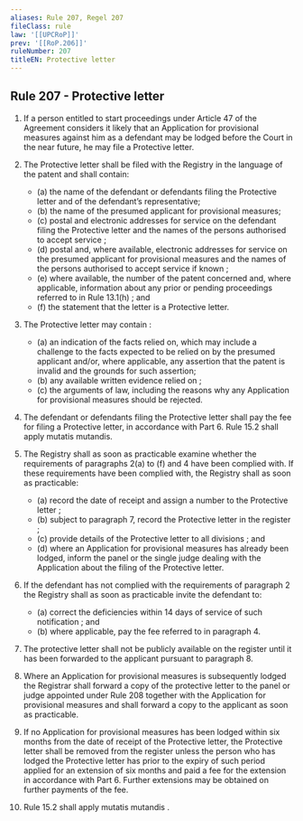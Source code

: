 ```yaml
---
aliases: Rule 207, Regel 207
fileClass: rule
law: '[[UPCRoP]]'
prev: '[[RoP.206]]'
ruleNumber: 207
titleEN: Protective letter
---
```


## Rule 207 - Protective letter

1. If a person entitled to start proceedings under Article  47 of the Agreement considers it likely that an Application for provisional measures against him as a defendant may be lodged before the Court in the near future, he may file a Protective letter.  

2. The Protective letter shall be filed with the Registry in the language of the patent and shall contain: 
	- (a) the name of the defendant or defendants filing the Protective letter and of the defendant’s representative; 
	- (b) the name of the presumed applicant for provisional measures; 
	- (c) postal and electronic addresses for service on the defendant filing the Protective letter and the names of the persons authorised to accept service ; 
	- (d) postal and, where available, electronic addresses for service on the presumed applicant  for provisional measures and the names of the persons authorised to accept service if known ; 
	- (e) where available, the number of the patent concerned and, where applicable, information about any prior or pending proceedings referred to in Rule 13.1(h) ; and  
	- (f) the statement that the letter is a Protective letter.  

3. The Protective letter may contain : 
	- (a) an indication of the facts relied on, which may include a challenge to the facts expected to be relied on by the presumed applicant  and/or, where applicable, any assertion that the patent is invalid and the grounds for such assertion; 
	- (b) any available written evidence relied on ; 
	- (c) the arguments of law, including the reasons why any Application for provisional measures should be rejected.  

4. The defendant or defendants filing the Protective letter shall pay the fee for filing a Protective letter, in accordance with Part  6. Rule 15.2 shall apply mutatis mutandis. 

5. The Registry shall as soon as practicable examine whether the requirements of paragraphs 2(a) to (f) and 4 have been complied with. If these requirements have been complied with, the Registry shall as soon as practicable:  
	- (a) record the date of receipt and assign a number to the Protective letter ; 
	- (b) subject to paragraph  7, record the Protective letter in the register ; 
	- (c) provide details of the Protective letter to all divisions ; and  
	- (d) where an Application for provisional measures has already been lodged, inform the panel or the single judge dealing with the Application about the filing of the Protective letter.

6. If the defendant has not complied with the requirements of paragraph  2 the Registry shall as soon as practicable invite the defendant to:  
	- (a) correct the deficiencies within 14 days  of service of such notification ; and  
	- (b) where applicable, pay the fee referred to in paragraph 4.  

7. The protective letter shall not be publicly available on the register until it has been forwarded to the applicant pursuant to paragraph  8.  

8. Where an Application for provisional measures is subsequently lodged the Registrar shall forward a copy of the protective letter to the panel or judge appointed under Rule 208 together with the Application for provisional measures and shall forward a copy to the applicant  as soon as practicable.  

9. If no Application for provisional measures has been lodged within six months from the date of receipt of the Protective letter, the Protective letter shall be removed from the register unless the person who has lodged the Protective letter has prior to the expiry of such period applied for an extension of six months and paid a fee for the extension in accordance with Part 6. Further extensions may be obtained on further payments of the fee.  

10. Rule 15.2 shall apply mutatis mutandis .